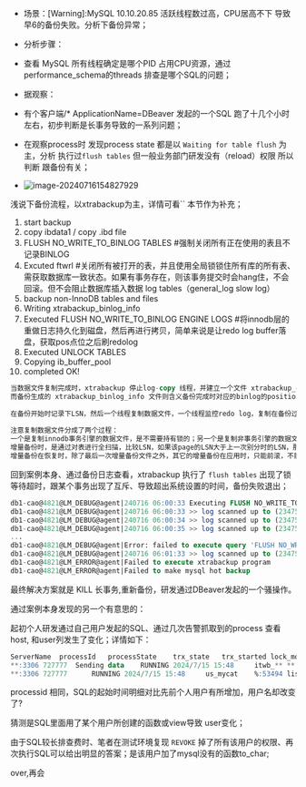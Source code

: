 - 场景：[Warning]:MySQL 10.10.20.85 活跃线程数过高，CPU居高不下 导致早6的备份失败。分析下备份异常；

- 分析步骤：

- 查看 MySQL 所有线程确定是哪个PID 占用CPU资源，通过performance_schema的threads 排查是哪个SQL的问题；

- 据观察：

- 有个客户端/* ApplicationName=DBeaver 发起的一个SQL 跑了十几个小时左右，初步判断是长事务导致的一系列问题；

- 在观察process时 发现process state 都是以 `Waiting for table flush` 为主，分析 执行过`flush tables`  但一般业务部门研发没有（reload）权限  所以判断 跟备份有关；

- ![image-20240716154827929](C:\Users\itwb_lixl\AppData\Roaming\Typora\typora-user-images\image-20240716154827929.png)



浅说下备份流程，以xtrabackup为主，详情可看`` 本节作为补充；

1. start backup
2. copy ibdata1 / copy .ibd file
3. FLUSH NO_WRITE_TO_BINLOG TABLES  #强制关闭所有正在使用的表且不记录BINLOG
4. Excuted ftwrl #关闭所有被打开的表，并且使用全局锁锁住所有库的所有表、需获取数据库一致状态。如果有事务存在，则该事务提交时会hang住，不会回滚。但不会阻止数据库插入数据 log tables（general_log slow log）
5. backup non-InnoDB tables and files
6. Writing xtrabackup_binlog_info
7. Executed FLUSH NO_WRITE_TO_BINLOG ENGINE LOGS #将innodb层的重做日志持久化到磁盘，然后再进行拷贝，简单来说是让redo log buffer落盘，获取pos点位之后刷redolog
8. Executed UNLOCK TABLES
9. Copying ib_buffer_pool
9. completed OK!

```sql
当数据文件复制完成时，xtrabackup 停止log-copy 线程，并建立一个文件 xtrabackup_checkpoints记录备份的类型，开始时的lsn和结束时的lsn等信息。
而备份生成的 xtrabackup_binlog_info 文件则含义备份完成时对应的binlog的position信息，类似于：mysql-bin.000002        120
 
在备份开始时记录下LSN，然后一个线程复制数据文件，一个线程监控redo log，复制在备份过程中新产生的redo log。虽然我们的到的数据文件显然不是一致性的，但是利用innodb的crash-recovery功能，应用备份过程中产生的redo log文件，就能得到备份完成时那一刻对应的一致性的数据。
 
注意复制数据文件分成了两个过程：
一个是复制innodb事务引擎的数据文件，是不需要持有锁的；另一个是复制非事务引擎的数据文件和table的定义文件.frm，复制这些文件时，是需要先通过FTWRL，然后在进行复制的，所以会导致整个数据库被阻塞。
增量备份时，是通过对表进行全扫描，比较LSN，如果该page的LSN大于上一次别分时的LSN，那么就将该page复制到table_name.ibd.delta文件中。回复时.delta会和redo log应用到全备是的数据文件中。
增量备份在恢复时，除了最后一次增量备份文件之外，其它的增量备份在应用时，只能前滚，不能执行回滚操作，因为没有提交的事务，可能在下一个增量备份中进行了提交，如果你在上一个增量备份时回滚了，那么下一个增量备份应用时，显然就报错了，因为他无法提交事务，该事务以及被回滚了。
```



回到案例本身、通过备份日志查看，xtrabackup 执行了 `flush tables` 出现了锁等待超时，跟某个事务出现了互斥、导致超出系统设置的时间，备份失败退出；

```sql
db1-cao@4821@LM_DEBUG@agent|240716 06:00:33 Executing FLUSH NO_WRITE_TO_BINLOG TABLES...
db1-cao@4821@LM_DEBUG@agent|240716 06:00:33 >> log scanned up to (234756330145)
db1-cao@4821@LM_DEBUG@agent|240716 06:00:34 >> log scanned up to (234756330145)
db1-cao@4821@LM_DEBUG@agent|240716 06:00:35 >> log scanned up to (234756330145)
...
db1-cao@4821@LM_DEBUG@agent|Error: failed to execute query 'FLUSH NO_WRITE_TO_BINLOG TABLES': 1205 (HY000) Lock wait timeout exceeded; try restarting transaction
db1-cao@4821@LM_DEBUG@agent|240716 06:01:33 >> log scanned up to (234756331139)
db1-cao@4821@LM_ERROR@agent|Failed to execute xtrabackup program
db1-cao@4821@LM_ERROR@agent|Failed to make mysql hot backup
```



最终解决方案就是 KILL 长事务,重新备份，研发通过DBeaver发起的一个骚操作。



通过案例本身发现的另一个有意思的：

起初个人研发通过自己用户发起的SQL、通过几次告警抓取到的process 查看 host, 和user列发生了变化；详情如下：

```sql
ServerName	processId	processState	trx_state	trx_started	lock_mode	user	host	db	command	time_start	time_elapsed
**:3306	727777	Sending data	RUNNING	2024/7/15 15:48		itwb_**	**:53494	lis	Query	2024/7/15 15:48	60287
**:3306	727777		RUNNING	2024/7/15 15:48		us_mycat	%:53494	lis	Query	2024/7/15 15:48	60647
```

processid 相同，SQL的起始时间明细对比先前个人用户有所增加，用户名却改变了?

猜测是SQL里面用了某个用户所创建的函数或view导致 user变化；

由于SQL较长排查费时、笔者在测试环境复现 `REVOKE` 掉了所有该用户的权限、再次执行SQL可以给出明显的答案；是该用户加了mysql没有的函数to_char;

over,再会

 